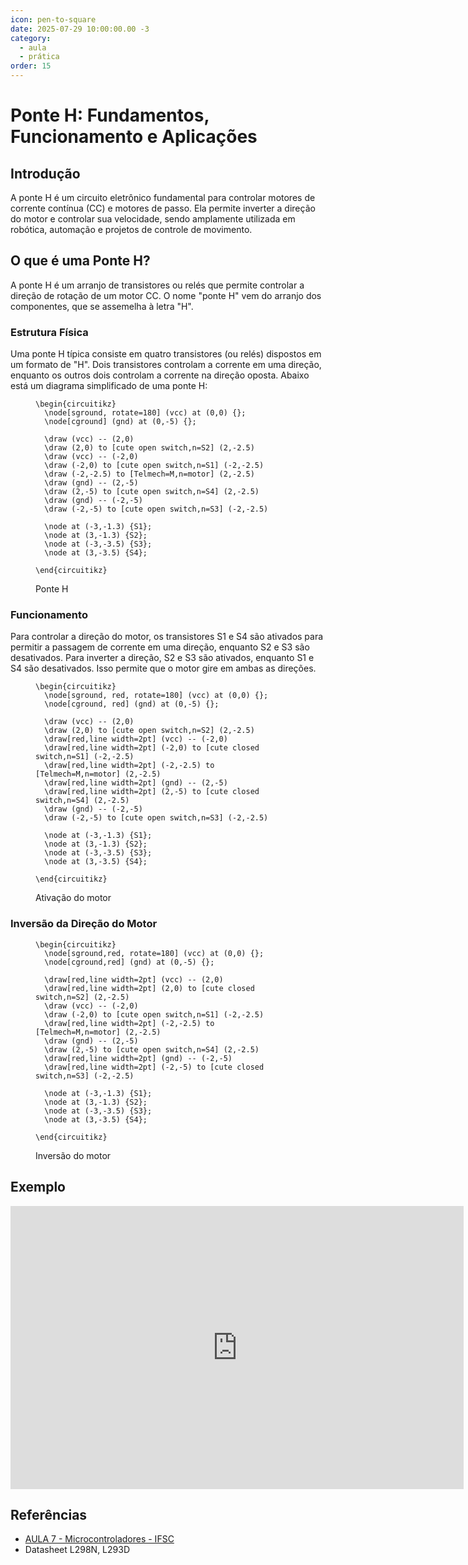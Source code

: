 ```yaml
---
icon: pen-to-square
date: 2025-07-29 10:00:00.00 -3
category:
  - aula
  - prática
order: 15
---
```


# Ponte H: Fundamentos, Funcionamento e Aplicações

## Introdução
A ponte H é um circuito eletrônico fundamental para controlar motores de corrente contínua (CC) e motores de passo. Ela permite inverter a direção do motor e controlar sua velocidade, sendo amplamente utilizada em robótica, automação e projetos de controle de movimento.
## O que é uma Ponte H?
A ponte H é um arranjo de transistores ou relés que permite controlar a direção de rotação de um motor CC. O nome "ponte H" vem do arranjo dos componentes, que se assemelha à letra "H".

### Estrutura Física

Uma ponte H típica consiste em quatro transistores (ou relés) dispostos em  um formato de "H". Dois transistores controlam a corrente em uma direção, enquanto os outros dois controlam a corrente na direção oposta. Abaixo está um diagrama simplificado de uma ponte H:

<figure>
  
```upmath
\begin{circuitikz}
  \node[sground, rotate=180] (vcc) at (0,0) {};
  \node[cground] (gnd) at (0,-5) {};

  \draw (vcc) -- (2,0) 
  \draw (2,0) to [cute open switch,n=S2] (2,-2.5) 
  \draw (vcc) -- (-2,0)
  \draw (-2,0) to [cute open switch,n=S1] (-2,-2.5) 
  \draw (-2,-2.5) to [Telmech=M,n=motor] (2,-2.5)
  \draw (gnd) -- (2,-5) 
  \draw (2,-5) to [cute open switch,n=S4] (2,-2.5) 
  \draw (gnd) -- (-2,-5) 
  \draw (-2,-5) to [cute open switch,n=S3] (-2,-2.5) 

  \node at (-3,-1.3) {S1};
  \node at (3,-1.3) {S2};
  \node at (-3,-3.5) {S3};
  \node at (3,-3.5) {S4};
  
\end{circuitikz}
```

<figcaption>Ponte H</figcaption>

</figure>

### Funcionamento

Para controlar a direção do motor, os transistores S1 e S4 são ativados para permitir a passagem de corrente em uma direção, enquanto S2 e S3 são desativados. Para inverter a direção, S2 e S3 são ativados, enquanto S1 e S4 são desativados. Isso permite que o motor gire em ambas as direções.

<figure>

```upmath
\begin{circuitikz}
  \node[sground, red, rotate=180] (vcc) at (0,0) {};
  \node[cground, red] (gnd) at (0,-5) {};

  \draw (vcc) -- (2,0) 
  \draw (2,0) to [cute open switch,n=S2] (2,-2.5) 
  \draw[red,line width=2pt] (vcc) -- (-2,0)
  \draw[red,line width=2pt] (-2,0) to [cute closed switch,n=S1] (-2,-2.5) 
  \draw[red,line width=2pt] (-2,-2.5) to [Telmech=M,n=motor] (2,-2.5)
  \draw[red,line width=2pt] (gnd) -- (2,-5) 
  \draw[red,line width=2pt] (2,-5) to [cute closed switch,n=S4] (2,-2.5) 
  \draw (gnd) -- (-2,-5) 
  \draw (-2,-5) to [cute open switch,n=S3] (-2,-2.5) 

  \node at (-3,-1.3) {S1};
  \node at (3,-1.3) {S2};
  \node at (-3,-3.5) {S3};
  \node at (3,-3.5) {S4};
  
\end{circuitikz}
```
<figcaption>Ativação do motor</figcaption>

</figure>

### Inversão da Direção do Motor

<figure>

```upmath
\begin{circuitikz}
  \node[sground,red, rotate=180] (vcc) at (0,0) {};
  \node[cground,red] (gnd) at (0,-5) {};

  \draw[red,line width=2pt] (vcc) -- (2,0) 
  \draw[red,line width=2pt] (2,0) to [cute closed switch,n=S2] (2,-2.5) 
  \draw (vcc) -- (-2,0)
  \draw (-2,0) to [cute open switch,n=S1] (-2,-2.5) 
  \draw[red,line width=2pt] (-2,-2.5) to [Telmech=M,n=motor] (2,-2.5)
  \draw (gnd) -- (2,-5) 
  \draw (2,-5) to [cute open switch,n=S4] (2,-2.5) 
  \draw[red,line width=2pt] (gnd) -- (-2,-5) 
  \draw[red,line width=2pt] (-2,-5) to [cute closed switch,n=S3] (-2,-2.5) 

  \node at (-3,-1.3) {S1};
  \node at (3,-1.3) {S2};
  \node at (-3,-3.5) {S3};
  \node at (3,-3.5) {S4};
  
\end{circuitikz}
```
<figcaption>Inversão do motor</figcaption>
</figure>

## Exemplo 

<iframe width="725" height="453" src="https://www.tinkercad.com/embed/dF5IMBjpajd?editbtn=1" frameborder="0" marginwidth="0" marginheight="0" scrolling="no"></iframe>


## Referências
- [AULA 7 - Microcontroladores - IFSC](https://wiki.ifsc.edu.br/mediawiki/index.php/AULA_7_-_Microcontroladores_-_Eng)
- Datasheet L298N, L293D


